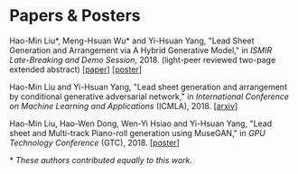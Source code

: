 # Papers & Posters

Hao-Min Liu\*, Meng-Hsuan Wu\* and Yi-Hsuan Yang,
"Lead Sheet Generation and Arrangement via A Hybrid Generative Model,"
in *ISMIR Late-Breaking and Demo Session*, 2018.
(light-peer reviewed two-page extended abstract)
[[paper]()]
[[poster]()]

Hao-Min Liu and Yi-Hsuan Yang,
"Lead sheet generation and arrangement by conditional generative adversarial network,"
in *International Conference on Machine Learning and Applications* (ICMLA), 2018.
[[arxiv](https://arxiv.org/abs/1807.11161)]

Hao-Min Liu, Hao-Wen Dong, Wen-Yi Hsiao and Yi-Hsuan Yang,
"Lead sheet and Multi-track Piano-roll generation using MuseGAN,"
in *GPU Technology Conference* (GTC), 2018.
[[poster](https://github.com/liuhaumin/LeadsheetArrangement/pdf/GTC_poster_HaoMin.pdf)]

\* *These authors contributed equally to this work.*
